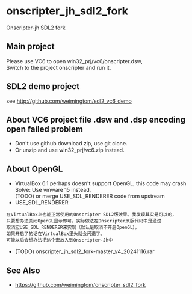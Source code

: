 # onscripter_jh_sdl2_fork
Onscripter-jh SDL2 fork

## Main project  
Please use VC6 to open win32_prj/vc6/onscripter.dsw,    
Switch to the project onscripter and run it.  

## SDL2 demo project  
see http://github.com/weimingtom/sdl2_vc6_demo    

## About VC6 project file .dsw and .dsp encoding open failed problem    
* Don't use github download zip, use git clone.  
* Or unzip and use win32_prj/vc6.zip instead.  

## About OpenGL  
* VirtualBox 6.1 perhaps doesn't support OpenGL, this code may crash  
Solve: Use vmware 15 instead,  
(TODO) or merge USE_SDL_RENDERER code from upstream
* USE_SDL_RENDERER  
```
在VirtualBox上也能正常使用的Onscripter SDL2版效果。我发现其实是可以的，
只要想办法关闭OpenGL显示即可，实际做法在Onscripter原版代码中是通过
取消宏USE_SDL_RENDERER来实现（默认是取消不开启OpenGL），
如果开启了的话在VirtualBox里头就会闪退了。
可能以后会想办法把这个宏放入到Onscripter-Jh中 ​​​
```
* (TODO) onscripter_jh_sdl2_fork-master_v4_20241116.rar  

## See Also  
* https://github.com/weimingtom/onscripter_sdl2_fork  
